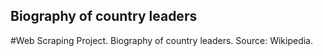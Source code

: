 ## Biography of country leaders

#Web Scraping Project.
Biography of country leaders. 
Source: Wikipedia.


